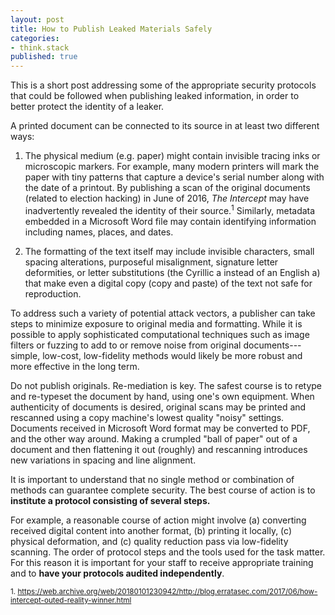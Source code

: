 ```yaml
---
layout: post
title: How to Publish Leaked Materials Safely
categories:
- think.stack
published: true
---
```


This is a short post addressing some of the appropriate security protocols
that could be followed when publishing leaked information, in order to better
protect the identity of a leaker.

A printed document can be connected to its source in at least two different
ways:

1. The physical medium (e.g. paper) might contain invisible tracing inks or
   microscopic markers. For example, many modern printers will mark the paper
with tiny patterns that capture a device's serial number along with the date
of a printout. By publishing a scan of the original documents (related to
election hacking) in June of 2016, *The Intercept* may have inadvertently
revealed the identity of their source.<sup>1</sup> Similarly, metadata
embedded in a Microsoft Word file may contain identifying information
including names, places, and dates.

2. The formatting of the text itself may include invisible characters, small
   spacing alterations, purposeful misalignment, signature letter deformities,
or letter substitutions (the Cyrillic а instead of an English a) that make
even a digital copy (copy and paste) of the text not safe for reproduction.

To address such a variety of potential attack vectors, a publisher can take
steps to minimize exposure to original media and formatting. While it is
possible to apply sophisticated computational techniques such as image filters
or fuzzing to add to or remove noise from original documents---simple,
low-cost, low-fidelity methods would likely be more robust and more effective
in the long term.

Do not publish originals. Re-mediation is key. The safest course is to retype
and re-typeset the document by hand, using one's own equipment. When
authenticity of documents is desired, original scans may be printed and
rescanned using a copy machine's lowest quality "noisy" settings. Documents
received in Microsoft Word format may be converted to PDF, and the other way
around. Making a crumpled "ball of paper" out of a document and then
flattening it out (roughly) and rescanning introduces new variations in
spacing and line alignment.

It is important to understand that no single method or combination of methods
can guarantee complete security. The best course of action is to **institute a
protocol consisting of several steps.**

For example, a reasonable course of action might involve (a) converting
received digital content into another format, (b) printing it locally,
(c) physical deformation, and (c) quality reduction pass via low-fidelity
    scanning.  The order of protocol steps and the tools used for the task
matter. For this reason it is important for your staff to receive appropriate
training and to **have your protocols audited independently**.


<sup> 1. https://web.archive.org/web/20180101230942/http://blog.erratasec.com/2017/06/how-intercept-outed-reality-winner.html
</sup>





